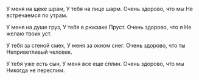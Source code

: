 У меня на щеке шрам,
У тебя на лице шарм.
Очень здорово, что мы
Не встречаемся по утрам.

У меня на душе груз,
У тебя в рюкзаке Пруст.
Очень здорово, что я
Не желаю твоих уст.

У тебя за стеной смех,
У меня за окном снег.
Очень здорово, что ты
Неприветливый человек.

У тебя уже есть сын,
У меня все еще сплин.
Очень здорово, что мы
Никогда не переспим.